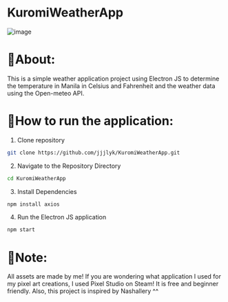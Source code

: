 # KuromiWeatherApp
![image](https://github.com/user-attachments/assets/bc70d40f-9143-43a3-aeca-85cff904634b)
# 📌About:
This is a simple weather application project using Electron JS to determine the temperature in Manila in Celsius and Fahrenheit and the weather data using the Open-meteo API.

# 🔧How to run the application:
1. Clone repository
```bash
git clone https://github.com/jjjlyk/KuromiWeatherApp.git
```

2. Navigate to the Repository Directory
```bash
cd KuromiWeatherApp
```

3. Install Dependencies
```bash
npm install axios
```

4. Run the Electron JS application
```bash
npm start
```
# 📃Note:
All assets are made by me! If you are wondering what application I used for my pixel art creations, I used Pixel Studio on Steam! It is free and beginner friendly. Also, this project is inspired by Nashallery ^^
